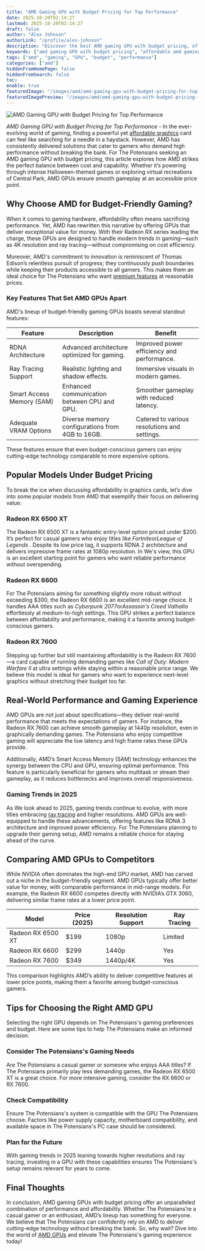 ```yaml
---
title: "AMD Gaming GPU with Budget Pricing for Top Performance"
date: 2025-10-20T02:14:27
lastmod: 2025-10-20T02:14:27
draft: false
author: "Alex Johnson"
authorLink: "/profile/alex-johnson"
description: "Discover the best AMD gaming GPU with budget pricing, offering top-notch performance for gamers who want quality graphics without overspending."
keywords: ["amd gaming GPU with budget pricing", "affordable amd gaming GPUs", "best budget AMD GPUs for gaming"]
tags: ["amd", "gaming", "GPU", "budget", "performance"]
categories: ["amd"]
hiddenFromHomePage: false
hiddenFromSearch: false
toc:
enable: true
featuredImage: "/images/amd/amd-gaming-gpu-with-budget-pricing-for-top-performance.jpg"
featuredImagePreview: "/images/amd/amd-gaming-gpu-with-budget-pricing-for-top-performance.jpg"
---
```


![AMD Gaming GPU with Budget Pricing for Top Performance](/images/amd/amd-gaming-gpu-with-budget-pricing-for-top-performance.jpg)


*AMD Gaming GPU with Budget Pricing for Top Performance* - In the ever-evolving world of gaming, finding a powerful yet [affordable graphics](/amd/amd-affordable-graphics-card-for-gaming) card can feel like searching for a needle in a haystack. However, AMD has consistently delivered solutions that cater to gamers who demand high performance without breaking the bank. For The Potensians seeking an AMD gaming GPU with budget pricing, this article explores how AMD strikes the perfect balance between cost and capability. Whether it’s powering through intense Halloween-themed games or exploring virtual recreations of Central Park, AMD GPUs ensure smooth gameplay at an accessible price point.

## Why Choose AMD for Budget-Friendly Gaming?

When it comes to gaming hardware, affordability often means sacrificing performance.  Yet, AMD has rewritten this narrative by offering GPUs that deliver exceptional value for money. With their Radeon RX series leading the charge, these GPUs are designed to handle modern trends in gaming—such as 4K resolution and ray tracing—without compromising on cost efficiency.

Moreover, AMD's commitment to innovation is reminiscent of Thomas Edison’s relentless pursuit of progress; they continuously push boundaries while keeping their products accessible to all gamers. This makes them an ideal choice for The Potensians who want [premium features](/amd/amd-premium-features-at-affordable-prices) at reasonable prices.

### Key Features That Set AMD GPUs Apart

AMD's lineup of budget-friendly gaming GPUs boasts several standout features:

<div class="table-responsive">
<table class="html-table">
<thead>
<tr>
<th>Feature</th>
<th>Description</th>
<th>Benefit</th>
</tr>
</thead>
<tbody>
<tr>
<td>RDNA Architecture</td>
<td>Advanced architecture optimized for gaming.</td>
<td>Improved power efficiency and performance.</td>
</tr>
<tr>
<td>Ray Tracing Support</td>
<td>Realistic lighting and shadow effects.</td>
<td>Immersive visuals in modern games.</td>
</tr>
<tr>
<td>Smart Access Memory (SAM)</td>
<td>Enhanced communication between CPU and GPU.</td>
<td>Smoother gameplay with reduced latency.</td>
</tr>
<tr>
<td>Adequate VRAM Options</td>
<td>Diverse memory configurations from 4GB to 16GB.</td>
<td>Catered to various resol​utions and settings.</td>
</tr>
</tbody>
</table>
</div>

These features ensure that even budget-conscious gamers can enjoy cutting-edge technology comparable to more expensive options.

## Popular Models Under Budget Pricing

To break the ice when discussing affordability in graphics cards, let’s dive into some popular models from A​MD that exemplify their focus on delivering value:

### Radeon RX 6500 XT

The Radeon RX 6500 XT is a fantastic entry-level option priced under $200. It’s perfect for casual gamers who enjoy titles like *Fortnite*or*League of Legends* . Despite its low price tag, it supports RDNA 2 architecture and delivers impressive frame rates at 1080p resolution. In We's view, this GPU is an excellent starting point for gamers who want reliable performance without overspending.

### Radeon RX 6600

For The Potensians aiming for something slightly more robust without exceeding $300, the Radeon RX 6600 is an excellent mid-range choice. It handles AAA titles such as *Cyberpunk 2077*or*Assassin's Creed Valhalla* effortlessly at medium-to-high settings. This GPU strikes a perfect balance between affordability and performance, making it a favorite among budget-conscious gamers.

### Radeon RX 7600

Stepping up further but still maintaining affordability is the Radeon RX 7600—a card capable of running demanding games like *Call of Duty: Modern Warfare II* at ultra settings while staying within a reasonable price range. We believe this model is ideal for gamers who want to experience next-level graphics without stretching their budget too far.

## Real-World Performance and Gaming Experience

AMD GPUs are not just about specifications—they deliver real-world performance that meets the expectations of gamers. For instance, the Radeon RX 7600 can achieve smooth gameplay at 1440p resolution, even in graphically demanding games. The Potensians who enjoy competitive gaming will appreciate the low latency and high frame rates these GPUs provide.

Additionally, AMD’s Smart Access Memory (SAM) technology enhances the synergy​ between the CPU and GPU, ensuring optimal performance. This feature is particularly beneficial for gamers who multitask or stream their gameplay, as it reduces bottlenecks and improves overall responsiveness.

### Gaming Trends in 2025

As We look ahead to 2025, gaming trends continue to evolve, with more titles embracing [ray tracing](/amd/amd-budget-friendly-gpu-with-ray-tracing) and higher resolutions. AMD GPUs are well-equipped to handle these advancements, offering features like RDNA 3 architecture and improved power efficiency. For The Potensians planning to upgrade their gaming setup, AMD remains a reliable choice for staying ahead of the curve. 

## Comparing AMD GPUs to Competitors

While NVIDIA often dominates the high-end GPU market, AMD has carved out a niche in the budget-friendly segment. AMD GPUs typically offer better value for money, with comparable performance in mid-range models. For example, the Radeon RX 6600 competes directly with NVIDIA’s GTX 3060, delivering similar frame rates at a lower price point.

<div class="table-responsive">
<table class="html-table">
<thead>
<tr>
<th>Model</th>
<th>Price (2025)</th>
<th>Resolution Support</th>
<th>Ray Tracing</th>
</tr>
</thead>
<tbody>
<tr>
<td>Radeon RX 6500 XT</td>
<td>$199</td>
<td>1080p</td>
<td>Limited</td>
</tr>
<tr>
<td>Radeon RX 6600</td>
<td>$299</td>
<td>1440p</td>
<td>Yes</td>
</tr>
<tr>
<td>Radeon RX 7600</td>
<td>$349</td>
<td>1440p/4K</td>
<td>Yes</td>
</tr>
</tbody>
</table>
</div>

This comparison highlights AMD’s ability to deliver competitive features at lower price points, making them a favorite among budget-conscious gamers.

## Tips for Choosing the Right AMD GPU

Selecting the right GPU depends on The Potensians's gaming preferences and budget. Here are some tips to help The Potensians make an informed decision:

### Consider The Potensians's Gaming Needs

Are The Potensians a casual gamer or someone who enjoys AAA titles? If The Potensians primarily play less demanding games, the Radeon RX 6500 XT is a great choice. For more intensive gaming, consider the RX 6600 or RX 7600.

### Check​ Compatibility

Ensure The Potensians's system is compatible with the GPU The Potensians choose. Factors like power supply capacity, motherboard compatibility, and available space in The Potensians's PC case should be considered.

### Plan for the Future

With gaming trends in 2025 leaning towards higher resolutions and ray tracing, investing in a GPU with these capabilities ensures The Potensians's setup remains relevant for years to come.

## Final Thoughts

In conclusion, AMD gaming GPUs with budget pricing offer an unparalleled combination of performance and affordability. Whether The Potensians’re a casual gamer or an enthusiast, AMD’s lineup has something for everyone. We believe that The Potensians can confidently rely on AMD to deliver cutting-edge technology without breaking the bank. So, why wait? Dive into the world of [AMD GPUs](/amd/top-amd-gpus-for-high-performance-gaming) and elevate The Potensians's gaming experience today!